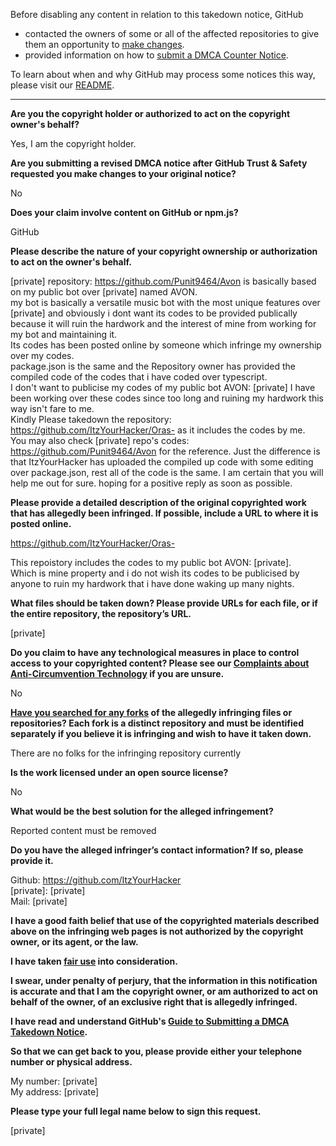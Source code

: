 Before disabling any content in relation to this takedown notice, GitHub
- contacted the owners of some or all of the affected repositories to give them an opportunity to [make changes](https://docs.github.com/en/github/site-policy/dmca-takedown-policy#a-how-does-this-actually-work).
- provided information on how to [submit a DMCA Counter Notice](https://docs.github.com/en/articles/guide-to-submitting-a-dmca-counter-notice).

To learn about when and why GitHub may process some notices this way, please visit our [README](https://github.com/github/dmca/blob/master/README.md#anatomy-of-a-takedown-notice).

---

**Are you the copyright holder or authorized to act on the copyright owner's behalf?**

Yes, I am the copyright holder.

**Are you submitting a revised DMCA notice after GitHub Trust & Safety requested you make changes to your original notice?**

No

**Does your claim involve content on GitHub or npm.js?**

GitHub

**Please describe the nature of your copyright ownership or authorization to act on the owner's behalf.**

[private] repository: https://github.com/Punit9464/Avon is basically based on my public bot over [private] named AVON.  
my bot is basically a versatile music bot with the most unique features over [private] and obviously i dont want its codes to be provided publically because it will ruin the hardwork and the interest of mine from working for my bot and maintaining it.  
Its codes has been posted online by someone which infringe my ownership over my codes.  
package.json is the same and the Repository owner has provided the compiled code of the codes that i have coded over typescript.  
I don't want to publicise my codes of my public bot AVON: [private]
I have been working over these codes since too long and ruining my hardwork this way isn't fare to me.  
Kindly Please takedown the repository: https://github.com/ItzYourHacker/Oras- as it includes the codes by me.  
You may also check [private] repo's codes: https://github.com/Punit9464/Avon for the reference. Just the difference is that ItzYourHacker has uploaded the compiled up code with some editing over package.json, rest all of the code is the same.
I am certain that you will help me out for sure.
hoping for a positive reply as soon as possible.

**Please provide a detailed description of the original copyrighted work that has allegedly been infringed. If possible, include a URL to where it is posted online.**

https://github.com/ItzYourHacker/Oras-

This repoistory includes the codes to my public bot AVON: [private].  
Which is mine property and i do not wish its codes to be publicised by anyone to ruin my hardwork that i have done waking up many nights.

**What files should be taken down? Please provide URLs for each file, or if the entire repository, the repository’s URL.**

[private]

**Do you claim to have any technological measures in place to control access to your copyrighted content? Please see our <a href="https://docs.github.com/articles/guide-to-submitting-a-dmca-takedown-notice#complaints-about-anti-circumvention-technology">Complaints about Anti-Circumvention Technology</a> if you are unsure.**

No

**<a href="https://docs.github.com/articles/dmca-takedown-policy#b-what-about-forks-or-whats-a-fork">Have you searched for any forks</a> of the allegedly infringing files or repositories? Each fork is a distinct repository and must be identified separately if you believe it is infringing and wish to have it taken down.**

There are no folks for the infringing repository currently

**Is the work licensed under an open source license?**

No

**What would be the best solution for the alleged infringement?**

Reported content must be removed

**Do you have the alleged infringer’s contact information? If so, please provide it.**

Github: https://github.com/ItzYourHacker  
[private]: [private]  
Mail: [private]

**I have a good faith belief that use of the copyrighted materials described above on the infringing web pages is not authorized by the copyright owner, or its agent, or the law.**

**I have taken <a href="https://www.lumendatabase.org/topics/22">fair use</a> into consideration.**

**I swear, under penalty of perjury, that the information in this notification is accurate and that I am the copyright owner, or am authorized to act on behalf of the owner, of an exclusive right that is allegedly infringed.**

**I have read and understand GitHub's <a href="https://docs.github.com/articles/guide-to-submitting-a-dmca-takedown-notice/">Guide to Submitting a DMCA Takedown Notice</a>.**

**So that we can get back to you, please provide either your telephone number or physical address.**

My number: [private]  
My address: [private]

**Please type your full legal name below to sign this request.**

[private]
